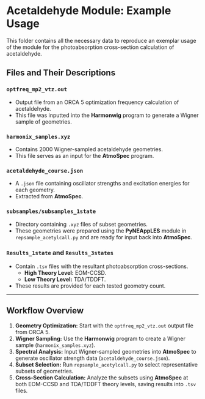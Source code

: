 # Acetaldehyde Module: Example Usage

This folder contains all the necessary data to reproduce an exemplar usage of the module for the photoabsorption cross-section calculation of acetaldehyde.

## Files and Their Descriptions

### `optfreq_mp2_vtz.out`
- Output file from an ORCA 5 optimization frequency calculation of acetaldehyde.
- This file was inputted into the **Harmonwig** program to generate a Wigner sample of geometries.

### `harmonix_samples.xyz`
- Contains 2000 Wigner-sampled acetaldehyde geometries.
- This file serves as an input for the **AtmoSpec** program.

### `acetaldehyde_course.json`
- A `.json` file containing oscillator strengths and excitation energies for each geometry.
- Extracted from **AtmoSpec**.

### `subsamples/subsamples_1state`
- Directory containing `.xyz` files of subset geometries.
- These geometries were prepared using the **PyNEAppLES** module in `repsample_acetylcall.py` and are ready for input back into **AtmoSpec**.

### `Results_1state` and `Results_3states`
- Contain `.tsv` files with the resultant photoabsorption cross-sections.
  - **High Theory Level:** EOM-CCSD.
  - **Low Theory Level:** TDA/TDDFT.
- These results are provided for each tested geometry count.

---

## Workflow Overview

1. **Geometry Optimization:** Start with the `optfreq_mp2_vtz.out` output file from ORCA 5.
2. **Wigner Sampling:** Use the **Harmonwig** program to create a Wigner sample (`harmonix_samples.xyz`).
3. **Spectral Analysis:** Input Wigner-sampled geometries into **AtmoSpec** to generate oscillator strength data (`acetaldehyde_course.json`).
4. **Subset Selection:** Run `repsample_acetylcall.py` to select representative subsets of geometries.
5. **Cross-Section Calculation:** Analyze the subsets using **AtmoSpec** at both EOM-CCSD and TDA/TDDFT theory levels, saving results into `.tsv` files.
